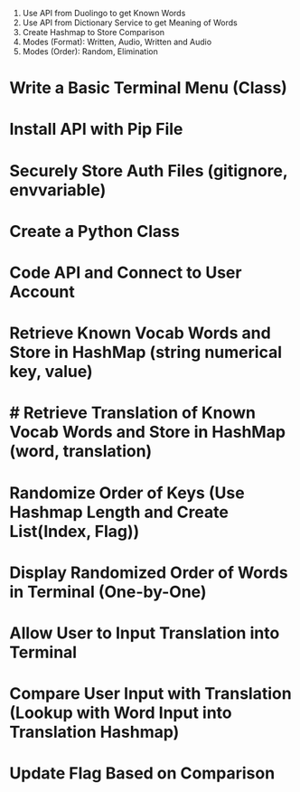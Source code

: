 <!-- Duolingo Vocab Words Terminal App -->
1. Use API from Duolingo to get Known Words
2. Use API from Dictionary Service to get Meaning of Words
3. Create Hashmap to Store Comparison
4. Modes (Format): Written, Audio, Written and Audio
5. Modes (Order): Random, Elimination

# Write a Basic Terminal Menu (Class)
# Install API with Pip File
# Securely Store Auth Files (gitignore, envvariable)
# Create a Python Class
# Code API and Connect to User Account
# Retrieve Known Vocab Words and Store in HashMap (string numerical key, value)
# # Retrieve Translation of Known Vocab Words and Store in HashMap (word, translation)
# Randomize Order of Keys (Use Hashmap Length and Create List(Index, Flag))
# Display Randomized Order of Words in Terminal (One-by-One)
# Allow User to Input Translation into Terminal
# Compare User Input with Translation (Lookup with Word Input into Translation Hashmap)
# Update Flag Based on Comparison